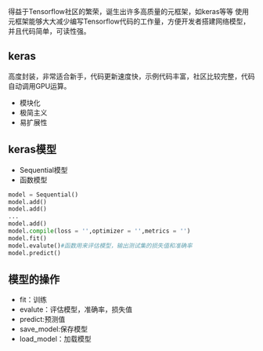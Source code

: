 得益于Tensorflow社区的繁荣，诞生出许多高质量的元框架，如keras等等
使用元框架能够大大减少编写Tensorflow代码的工作量，方便开发者搭建网络模型，并且代码简单，可读性强。
## keras
高度封装，非常适合新手，代码更新速度快，示例代码丰富，社区比较完整，代码自动调用GPU运算。
- 模块化
- 极简主义
- 易扩展性
## keras模型
- Sequential模型
- 函数模型

```py
model = Sequential()
model.add()
model.add()
...
model.add()
model.compile(loss = '',optimizer = '',metrics = '')
model.fit()
model.evalute()#函数用来评估模型，输出测试集的损失值和准确率
model.predict()
```
## 模型的操作
- fit：训练
- evalute：评估模型，准确率，损失值
- predict:预测值
- save_model:保存模型
- load_model：加载模型
